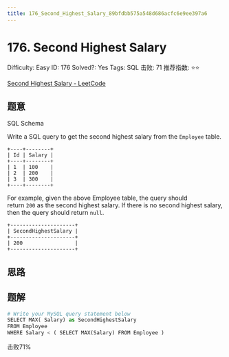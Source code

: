 ```yaml
---
title: 176_Second_Highest_Salary_89bfdbb575a548d686acfc6e9ee397a6
---
```


# 176. Second Highest Salary

Difficulty: Easy
ID: 176
Solved?: Yes
Tags: SQL
击败: 71
推荐指数: ⭐⭐

[Second Highest Salary - LeetCode](https://leetcode.com/problems/second-highest-salary/)

## 题意

SQL Schema

Write a SQL query to get the second highest salary from the `Employee` table.

```
+----+--------+
| Id | Salary |
+----+--------+
| 1  | 100    |
| 2  | 200    |
| 3  | 300    |
+----+--------+

```

For example, given the above Employee table, the query should return `200` as the second highest salary. If there is no second highest salary, then the query should return `null`.

```
+---------------------+
| SecondHighestSalary |
+---------------------+
| 200                 |
+---------------------+
```

## 思路

## 题解

```python
# Write your MySQL query statement below
SELECT MAX( Salary) as SecondHighestSalary
FROM Employee
WHERE Salary < ( SELECT MAX(Salary) FROM Employee )
```

击败71%